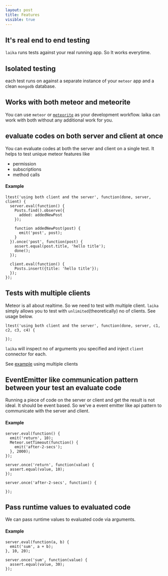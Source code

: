 ```yaml
---
layout: post
title: Features
visible: true
---
```


## It's real end to end testing

`laika` runs tests against your real running app. So It works everytime.

## Isolated testing

each test runs on against a separate instance of your `meteor` app and a clean `mongodb` database.

## Works with both meteor and meteorite

You can use `meteor` or [`meteorite`](https://github.com/oortcloud/meteorite) as your development workflow. laika can work with both without any additional work for you.

## evaluate codes on both server and client at once

You can evaluate codes at both the server and client on a single test. It helps to test unique meteor features like
 * permission
 * subscriptions
 * method calls

#### Example

    ltest('using both client and the server', function(done, server, client) {
      server.eval(function() {
        Posts.find().observe({
          added: addedNewPost
        });

        function addedNewPost(post) {
          emit('post', post);
        }
      }).once('post', function(post) {
        assert.equal(post.title, 'hello title');
        done();
      });

      client.eval(function() {
        Posts.insert({title: 'hello title'});
      });
    });

## Tests with multiple clients

Meteor is all about realtime. So we need to test with multiple client. `laika` simply allows you to test with `unlimited`(theoretically) no of clients. See usage below.

    ltest('using both client and the server', function(done, server, c1, c2, c3, c4) {
      
    });

`laika` will inspect no of arguments you specified and inject `client` connector for each.

See [example](http://goo.gl/dMwQf) using multiple clients

## EventEmitter like communication pattern between your test an evaluate code

Running a piece of code on the server or client and get the result is not ideal. It should be event based. So we've a event emitter like api pattern to communicate with the server and client.

#### Example

    server.eval(function() {
      emit('return', 10);
      Meteor.setTimeout(function() {
        emit('after-2-secs');
      }, 2000);
    });

    server.once('return', function(value) {
      assert.equal(value, 10);
    });

    server.once('after-2-secs', function() {
      
    });

## Pass runtime values to evaluated code 

We can pass runtime values to evaluated code via arguments.

#### Example

    server.eval(function(a, b) {
      emit('sum', a + b);
    }, 10, 20);

    server.once('sum', function(value) {
      assert.equal(value, 30);
    });
